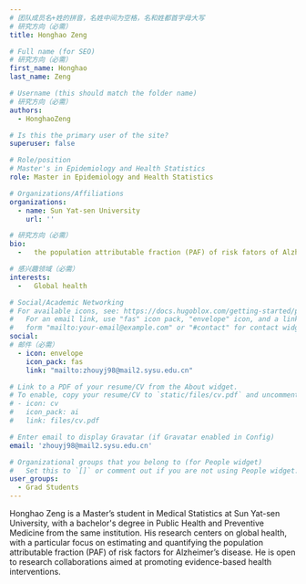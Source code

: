 ```yaml
---
# 团队成员名+姓的拼音，名姓中间为空格，名和姓都首字母大写
# 研究方向（必需）
title: Honghao Zeng

# Full name (for SEO)
# 研究方向（必需）
first_name: Honghao
last_name: Zeng

# Username (this should match the folder name)
# 研究方向（必需）
authors:
  - HonghaoZeng

# Is this the primary user of the site?
superuser: false

# Role/position
# Master's in Epidemiology and Health Statistics
role: Master in Epidemiology and Health Statistics

# Organizations/Affiliations
organizations:
  - name: Sun Yat-sen University
    url: ''

# 研究方向（必需）
bio:
  -   the population attributable fraction (PAF) of risk fators of Alzheimer’s disease 

# 感兴趣领域（必需）
interests:
  -   Global health

# Social/Academic Networking
# For available icons, see: https://docs.hugoblox.com/getting-started/page-builder/#icons
#   For an email link, use "fas" icon pack, "envelope" icon, and a link in the
#   form "mailto:your-email@example.com" or "#contact" for contact widget.
social:
# 邮件（必需）
  - icon: envelope
    icon_pack: fas
    link: "mailto:zhouyj98@mail2.sysu.edu.cn"

# Link to a PDF of your resume/CV from the About widget.
# To enable, copy your resume/CV to `static/files/cv.pdf` and uncomment the lines below.
# - icon: cv
#   icon_pack: ai
#   link: files/cv.pdf

# Enter email to display Gravatar (if Gravatar enabled in Config)
email: 'zhouyj98@mail2.sysu.edu.cn'

# Organizational groups that you belong to (for People widget)
#   Set this to `[]` or comment out if you are not using People widget.
user_groups:
  - Grad Students
---
```


Honghao Zeng is a Master’s student in Medical Statistics at Sun Yat-sen University, with a bachelor's degree in Public Health and Preventive Medicine from the same institution. His research centers on global health, with a particular focus on estimating and quantifying the population attributable fraction (PAF) of risk factors for Alzheimer’s disease. He is open to research collaborations aimed at promoting evidence-based health interventions.

